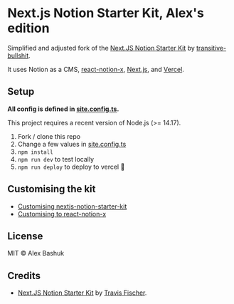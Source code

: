 # Next.js Notion Starter Kit, Alex's edition

Simplified and adjusted fork of the [Next.JS Notion Starter Kit](https://github.com/transitive-bullshit/nextjs-notion-starter-kit) by [transitive-bullshit](https://transitivebullsh.it/).

It uses Notion as a CMS, [react-notion-x](https://github.com/NotionX/react-notion-x), [Next.js](https://nextjs.org/), and [Vercel](https://vercel.com).

## Setup

**All config is defined in [site.config.ts](./site.config.ts).**

This project requires a recent version of Node.js (>= 14.17).

1. Fork / clone this repo
2. Change a few values in [site.config.ts](./site.config.ts)
3. `npm install`
4. `npm run dev` to test locally
5. `npm run deploy` to deploy to vercel 💪

## Customising the kit

* [Customising nextjs-notion-starter-kit](https://github.com/transitive-bullshit/nextjs-notion-starter-kit/blob/main/contributing.md)
* [Customising to react-notion-x](https://github.com/NotionX/react-notion-x/blob/master/contributing.md)

## License

MIT © Alex Bashuk

## Credits

* [Next.JS Notion Starter Kit](https://github.com/transitive-bullshit/nextjs-notion-starter-kit) by [Travis Fischer](https://transitivebullsh.it/).